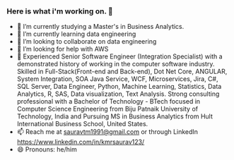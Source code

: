 ### Here is what i'm working on. 👋


- 🔭 I’m currently studying a Master's in Business Analytics.
- 🌱 I’m currently learning data engineering
- 👯 I’m looking to collaborate on data engineering
- 🤔 I’m looking for help with AWS
- 💬 Experienced Senior Software Engineer (Integration Specialist) with a demonstrated history of working in the computer software industry. Skilled in Full-Stack(Front-end and        Back-end), Dot Net Core, ANGULAR, System Integration, SOA Java Service, WCF, Microservices, Jira, C#, SQL Server, Data Engineer, Python, Machine Learning, Statistics, Data        Analytics, R, SAS, Data visualization, Text Analysis. Strong consulting professional with a Bachelor of Technology - BTech focused in Computer Science Engineering from Biju        Patnaik University of Technology, India and Pursuing MS in Business Analytics from Hult International Business School, United States.
- 📫 Reach me at sauravtm1991@gmail.com or through LinkedIn https://www.linkedin.com/in/kmrsaurav123/
- 😄 Pronouns: he/him

